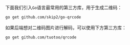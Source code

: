下面我们引入`Go`语言最常用的第三方库，用于生成二维码：

```sh
go get github.com/skip2/go-qrcode
```

如果后端想对二维码图片进行解码，可以使用下方第三方库：

```sh
go get github.com/tuotoo/qrcode
```

